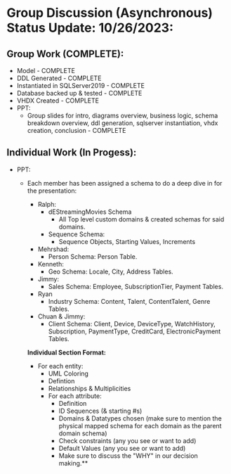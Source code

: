 
# Group Discussion (Asynchronous) Status Update: 10/26/2023:
## Group Work (COMPLETE):
- Model - COMPLETE
- DDL Generated - COMPLETE
- Instantiated in SQLServer2019 - COMPLETE
- Database backed up & tested - COMPLETE
- VHDX Created - COMPLETE
- PPT:
  - Group slides for intro, diagrams overview, business logic, schema breakdown overview, ddl generation, sqlserver instantiation, vhdx creation, conclusion - COMPLETE

## Individual Work (In Progess):
- PPT:
  - Each member has been assigned a schema to do a deep dive in for the presentation:
    - Ralph: 
        - dEStreamingMovies Schema 
          - All Top level custom domains & created schemas for said domains.
        - Sequence Schema: 
          - Sequence Objects, Starting Values, Increments
	- Mehrshad:
        - Person Schema: Person Table.
	- Kenneth:
    	- Geo Schema: Locale, City, Address Tables.
	- Jimmy:
        - Sales Schema: Employee, SubscriptionTier, Payment Tables.
	- Ryan
        - Industry Schema: Content, Talent, ContentTalent, Genre Tables.
	- Chuan & Jimmy:
        - Client Schema: Client, Device, DeviceType, WatchHistory, Subscription, PaymentType, CreditCard, ElectronicPayment Tables.
  
	**Individual Section Format:**
	- For each entity:
		- UML Coloring
		- Defintion
		- Relationships & Multiplicities
		- For each attribute:
			- Definition
			- ID Sequences (& starting #s)
			- Domains & Datatypes chosen (make sure to mention the physical mapped schema for each domain as the parent domain schema)
			- Check constraints (any you see or want to add)
			- Default Values  (any you see or want to add)
    		- Make sure to discuss the "WHY" in our decision making.**